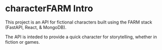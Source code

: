 # characterFARM Intro

This project is an API for fictional characters built using the FARM stack (FastAPI, React, & MongoDB).

The API is inteded to provide a quick character for storytelling, whether in fiction or games.